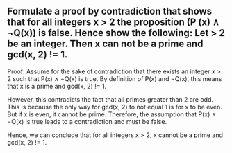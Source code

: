 


## Formulate a proof by contradiction that shows that for all integers x > 2 the proposition (P (x) ∧ ¬Q(x)) is false. Hence show the following: Let > 2 be an integer. Then x can not be a prime and gcd(x, 2) != 1.


Proof:
Assume for the sake of contradiction that there exists an integer x > 2 such that P(x) ∧ ¬Q(x) is true. By definition of P(x) and ¬Q(x), this means that x is a prime and gcd(x, 2) != 1.

However, this contradicts the fact that all primes greater than 2 are odd. This is because the only way for gcd(x, 2) to not equal 1 is for x to be even. But if x is even, it cannot be prime. Therefore, the assumption that P(x) ∧ ¬Q(x) is true leads to a contradiction and must be false.

Hence, we can conclude that for all integers x > 2, x cannot be a prime and gcd(x, 2) != 1.


